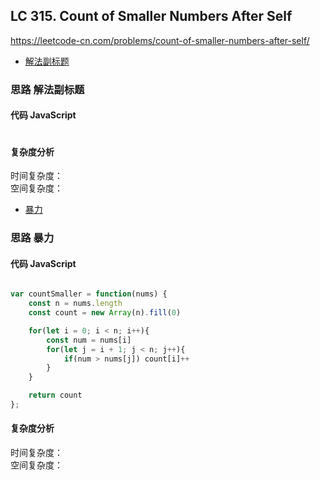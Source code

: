 ## LC 315. Count of Smaller Numbers After Self
 https://leetcode-cn.com/problems/count-of-smaller-numbers-after-self/


- [解法副标题](#思路-解法副标题)

### 思路 解法副标题

#### 代码 JavaScript

```JavaScript


```

#### 复杂度分析
时间复杂度： </br>
空间复杂度：



- [暴力](#思路-暴力)

### 思路 暴力

#### 代码 JavaScript

```JavaScript

var countSmaller = function(nums) {
    const n = nums.length
    const count = new Array(n).fill(0)

    for(let i = 0; i < n; i++){
        const num = nums[i]
        for(let j = i + 1; j < n; j++){
            if(num > nums[j]) count[i]++
        }
    }

    return count
};
```

#### 复杂度分析
时间复杂度： </br>
空间复杂度：